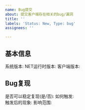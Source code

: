 ```yaml
---
name: Bug提交
about: 提交客户端存在相关的bug/漏洞
title: ''
labels: 'Status: New, Type: bug'
assignees: ''

---
```


## 基本信息
系统版本: 
NET运行时版本: 
客户端版本: 

## Bug复现
是否可以稳定复现(是/否): 
如何触发:  
触发后的现象: 
影响范围:
